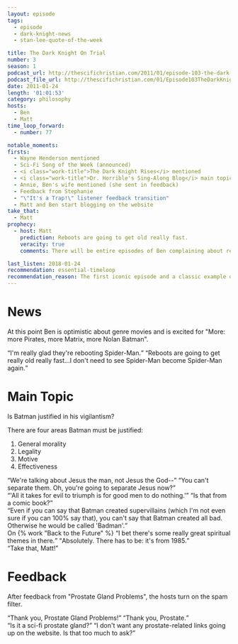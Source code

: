 ```yaml
---
layout: episode
tags:
  - episode
  - dark-knight-news 
  - stan-lee-quote-of-the-week

title: The Dark Knight On Trial
number: 3
season: 1
podcast_url: http://thescifichristian.com/2011/01/episode-103-the-dark-knight-on-trial/
podcast_file_url: http://thescifichristian.com/01/Episode103TheDarkKnightOnTrial.mp3
date: 2011-01-24
length: '01:01:53'
category: philosophy
hosts:
  - Ben
  - Matt
time_loop_forward: 
  - number: 77

notable_moments:
firsts:
  - Wayne Henderson mentioned
  - Sci-Fi Song of the Week (announced)
  - <i class="work-title">The Dark Knight Rises</i> mentioned
  - <i class="work-title">Dr. Horrible's Sing-Along Blog</i> main topic transition
  - Annie, Ben's wife mentioned (she sent in feedback)
  - Feedback from Stephanie
  - "\"It's a Trap!\" listener feedback transition"
  - Matt and Ben start blogging on the website
take_that:
  - Matt
prophecy:
  - host: Matt
    prediction: Reboots are going to get old really fast.
    veracity: true
    comments: There will be entire episodes of Ben complaining about reboots.

last_listen: 2018-01-24
recommendation: essential-timeloop
recommendation_reason: The first iconic episode and a classic example of the intersection between pop culture and Christianity that the SFC does so well.
---
```

# News
At this point Ben is optimistic about genre movies and is excited for "More: more Pirates, more Matrix, more Nolan Batman".

<div class="quote">
<q class="ben">I'm really glad they're rebooting Spider-Man.</q>
<q class="matt">Reboots are going to get really old really fast...I don't need to see Spider-Man become Spider-Man again.</q>
</div>



# Main Topic
Is Batman justified in his vigilantism?

There are four areas Batman must be justified:

1. General morality
2. Legality
3. Motive
4. Effectiveness

<div class="quote">
<q class="ben">We're talking about Jesus the man, not Jesus the God--</q>
<q class="matt">You can't separate them. Oh, you're going to separate Jesus now?</q>
</div>

<div class="quote">
<q class="ben">'All it takes for evil to triumph is for good men to do nothing.'</q>
<q class="matt">Is that from a comic book?</q>
</div>

<div class="quote">
<q class="matt">Even if you can say that Batman created supervillains (which I'm not even sure if you can 100% say that), you can't say that Batman created all bad. Otherwise he would be called 'Badman'.</q>
</div>

<div class="quote">
<span class="quote-context is-size-6">On {% work "Back to the Future" %}</span>
<q class="ben">I bet there's some really great spiritual themes in there.</q>
<q class="matt">Absolutely. There has to be: it's from 1985.</q>
</div>

<div class="quote">
<q class="ben">Take that, Matt!</q>
</div>



# Feedback
After feedback from "Prostate Gland Problems", the hosts turn on the spam filter.

<div class="quote">
<q class="ben">Thank you, Prostate Gland Problems!</q>
<q class="matt">Thank you, Prostate.</q>
</div>

<div class="quote">
<q class="matt">Is it a sci-fi prostate gland?</q>
<q class="ben">I don't want any prostate-related links going up on the website. Is that too much to ask?</q>
</div>